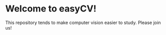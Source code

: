 # Welcome to easyCV!

This repository tends to make computer vision easier to study. Please join us!